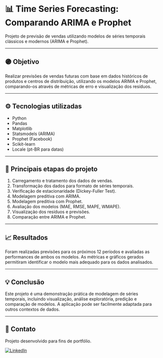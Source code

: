 # 📊 Time Series Forecasting: Comparando ARIMA e Prophet

Projeto de previsão de vendas utilizando modelos de séries temporais clássicos e modernos (ARIMA e Prophet).

---

## 🟣 Objetivo
Realizar previsões de vendas futuras com base em dados históricos de produtos e centros de distribuição, utilizando os modelos ARIMA e Prophet, comparando-os através de métricas de erro e visualização dos resíduos.

---

## ⚙️ Tecnologias utilizadas
- Python
- Pandas
- Matplotlib
- Statsmodels (ARIMA)
- Prophet (Facebook)
- Scikit-learn
- Locale (pt-BR para datas)

---

## 🔄 Principais etapas do projeto
1. Carregamento e tratamento dos dados de vendas.
2. Transformação dos dados para formato de séries temporais.
3. Verificação de estacionaridade (Dickey-Fuller Test).
4. Modelagem preditiva com ARIMA.
5. Modelagem preditiva com Prophet.
6. Avaliação dos modelos (MAE, RMSE, MAPE, WMAPE).
7. Visualização dos resíduos e previsões.
8. Comparação entre ARIMA e Prophet.

---

## 📈 Resultados
Foram realizadas previsões para os próximos 12 períodos e avaliadas as performances de ambos os modelos. As métricas e gráficos gerados permitiram identificar o modelo mais adequado para os dados analisados.

---

## 💡 Conclusão
Este projeto é uma demonstração prática de modelagem de séries temporais, incluindo visualização, análise exploratória, predição e comparação de modelos. A aplicação pode ser facilmente adaptada para outros contextos de dados.

---

## 📎 Contato
Projeto desenvolvido para fins de portfólio.

[![LinkedIn](https://img.shields.io/badge/LinkedIn-Perfil-blue)]([URL_DO_SEU_LINKEDIN](https://www.linkedin.com/in/anderson-lopes-ferreira-849a2524/))

